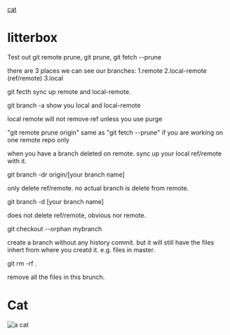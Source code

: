 [cat](#cat)
# litterbox

Test out git remote prune, git prune, git fetch --prune

there are 3 places we can see our branches:
1.remote
2.local-remote (ref/remote)
3.local

git fecth sync up remote and local-remote. 

git branch -a show you local and local-remote

local remote will not remove ref unless you use purge 

"git remote prune origin" same as "git fetch --prune" if you are working on one remote repo only

when you have a branch deleted on remote. sync up your local ref/remote with it. 

git branch -dr origin/[your branch name]

only delete ref/remote. no actual branch is delete from remote. 

git branch -d [your branch name]

does not delete ref/remote, obvious nor remote. 


git checkout --orphan mybranch

create a branch without any history commit. but it will still have the files inhert from where you creatd it. e.g. files in master. 

git rm -rf .

remove all the files in this brunch. 

# Cat
![a cat](https://images.pexels.com/photos/20787/pexels-photo.jpg?auto=compress&cs=tinysrgb&h=350)
